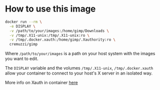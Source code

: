 # How to use this image

```sh
docker run --rm \
  -e DISPLAY \
  -v /path/to/your/images:/home/gimp/Downloads \
  -v /tmp/.X11-unix:/tmp/.X11-unix:ro \
  -v /tmp/.docker.xauth:/home/gimp/.Xauthority:ro \
  cremuzzi/gimp
```

Where `/path/to/your/images` is a path on your host system with the images you want to edit.

The `DISPLAY` variable and the volumes `/tmp/.X11-unix`, `/tmp/.docker.xauth` allow your
container to connect to your host's X server in an isolated way.

More info on Xauth in container [here](http://wiki.ros.org/docker/Tutorials/GUI)
